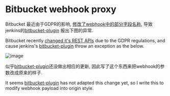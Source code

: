 # Bitbucket webhook proxy

Bitbucket 最近由于GDPR的影响, [修改了webhook中的部分字段名称](https://developer.atlassian.com/cloud/bitbucket/bitbucket-api-changes-gdpr/?_ga=2.232204255.1982639683.1559275832-1038104163.1557325445&_gac=1.86563946.1558339475.Cj0KCQjwoInnBRDDARIsANBVyAQe62UKM-kz7Tw0nxeWqRWk9xIAxwyXIe1k3WZb-7OVanhHCiolu3waAlfcEALw_wcB), 导致jenkins的[bitbucket-plugin](https://github.com/jenkinsci/bitbucket-plugin) 报出下图的异常.

Bitbucket recently [changed it's REST APIs](https://developer.atlassian.com/cloud/bitbucket/bitbucket-api-changes-gdpr/?_ga=2.232204255.1982639683.1559275832-1038104163.1557325445&_gac=1.86563946.1558339475.Cj0KCQjwoInnBRDDARIsANBVyAQe62UKM-kz7Tw0nxeWqRWk9xIAxwyXIe1k3WZb-7OVanhHCiolu3waAlfcEALw_wcB) due to the GDPR regulations, and cause jenkins's [bitbucket-plugin](https://github.com/jenkinsci/bitbucket-plugin) throw an exception as the below.

![image]( https://lens.dailyinnovation.biz/AlfredUpload/9dc159b262015a0ad7292a6c14cac9dd.png)

似乎[bitbucket-plugin](https://github.com/jenkinsci/bitbucket-plugin)还没做出相应的更新, 因此写了这个东西来把webhook的参数改成原来的样子.

It seems [bitbucket-plugin](https://github.com/jenkinsci/bitbucket-plugin) has not adapted this change yet, so I write this to modify webhook payload into origin style.
